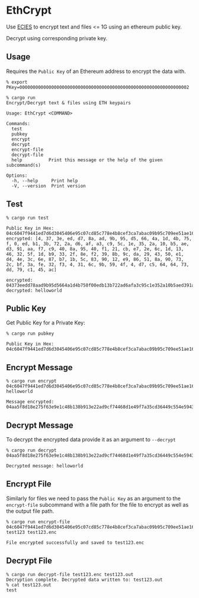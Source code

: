 # EthCrypt  

Use [ECIES](https://medium.com/asecuritysite-when-bob-met-alice/elliptic-curve-integrated-encryption-scheme-ecies-encrypting-using-elliptic-curves-dc8d0b87eaa) to encrypt text and files <= 1G using an ethereum public key. 

Decrypt using corresponding private key.

## Usage
Requires the ```Public Key``` of an Ethereum address to encrypt the data with.

```% export PKey=0000000000000000000000000000000000000000000000000000000000000002```

```
% cargo run
Encrypt/Decrypt text & files using ETH keypairs

Usage: EthCrypt <COMMAND>

Commands:
  test          
  pubkey        
  encrypt       
  decrypt       
  encrypt-file  
  decrypt-file  
  help          Print this message or the help of the given subcommand(s)

Options:
  -h, --help     Print help
  -V, --version  Print version
```

## Test 
```
% cargo run test                                                              

Public Key in Hex: 04c6047f9441ed7d6d3045406e95c07cd85c778e4b8cef3ca7abac09b95c709ee51ae168fea63dc339a3c58419466ceaeef7f632653266d0e1236431a950cfe52a
encrypted: [4, 37, 3e, ed, d7, 8a, ad, 9b, 95, d5, 66, 4a, 1d, 4b, 75, f, 0, ed, b1, 3b, 72, 2a, d6, af, a3, c9, 5c, 1e, 35, 2a, 10, b5, ae, d3, 91, aa, f7, c9, 40, 8a, 95, 40, f1, 21, cb, e7, 2e, 6c, 1d, 13, 46, 32, 5f, 1d, b9, 33, 2f, 8e, f2, 39, 8b, 9c, da, 29, 43, 50, e1, d4, 4e, 3c, 6e, 87, b7, 1b, 5c, 83, 90, 12, e9, 86, 51, 8a, 90, 73, 2c, bf, 3a, fe, 32, f3, 4, 31, 6c, 9b, 59, 4f, 4, d7, c5, 64, 64, 73, dd, 79, c1, 45, ac]

encrypted: 04373eedd78aad9b95d5664a1d4b750f00edb13b722ad6afa3c95c1e352a10b5aed391aaf7c9408a9540f121cbe72e6c1d1346325f1db9332f8ef2398b9cda294350e1d44e3c6e87b71b5c839012e986518a90732cbf3afe32f304316c9b594f04d7c5646473dd79c145ac
decrypted: helloworld
```

## Public Key

Get Public Key for a Private Key: 
```
% cargo run pubkey   

Public Key in Hex: 04c6047f9441ed7d6d3045406e95c07cd85c778e4b8cef3ca7abac09b95c709ee51ae168fea63dc339a3c58419466ceaeef7f632653266d0e1236431a950cfe52a8767a516f3c807a38fc94fad34043c569fcc97ae2944b8c06592a5f84b1b39f611b430140a03af3ca94ab0d738cfc0af6b0bcb44e5ba
```

## Encrypt Message
```
% cargo run encrypt 04c6047f9441ed7d6d3045406e95c07cd85c778e4b8cef3ca7abac09b95c709ee51ae168fea63dc339a3c58419466ceaeef7f632653266d0e1236431a950cfe52a helloworld

Message encrypted: 04aa5f8d18e275f63e9e1c48b138b913e22ad9cf74468d1e49f7a35cd36449c554e5943ecfe7bdc5e420407eeb121e2518d156eb2d787723d3395951f41c4c566cc318561a4324a20e8213cf571ae8642dae095a81221c4b910197a59fbc6ab36f2b0bb6619a78f10acb94
```  

## Decrypt Message 
To decrypt the encrypted data provide it as an argument to ```--decrypt```
```
% cargo run decrypt 04aa5f8d18e275f63e9e1c48b138b913e22ad9cf74468d1e49f7a35cd36449c554e5943ecfe7bdc5e420407eeb121e2518d156eb2d787723d3395951f41c4c566cc318561a4324a20e8213cf571ae8642dae095a81221c4b910197a59fbc6ab36f2b0bb6619a78f10acb94

Decrypted message: helloworld
```  
## Encrypt File 
Similarly for files we need to pass the ```Public Key``` as an argument to the ```encrypt-file``` subcommand with a file path for the file to encrypt as well as the output file path.  
```
% cargo run encrypt-file 04c6047f9441ed7d6d3045406e95c07cd85c778e4b8cef3ca7abac09b95c709ee51ae168fea63dc339a3c58419466ceaeef7f632653266d0e1236431a950cfe52a test123 test123.enc

File encrypted successfully and saved to test123.enc
```

## Decrypt File
```
% cargo run decrypt-file test123.enc test123.out
Decryption complete. Decrypted data written to: test123.out
% cat test123.out 
test
```